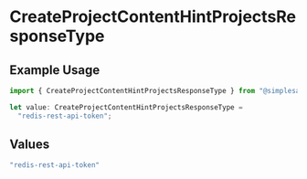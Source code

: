 # CreateProjectContentHintProjectsResponseType

## Example Usage

```typescript
import { CreateProjectContentHintProjectsResponseType } from "@simplesagar/vercel/models/createprojectop.js";

let value: CreateProjectContentHintProjectsResponseType =
  "redis-rest-api-token";
```

## Values

```typescript
"redis-rest-api-token"
```